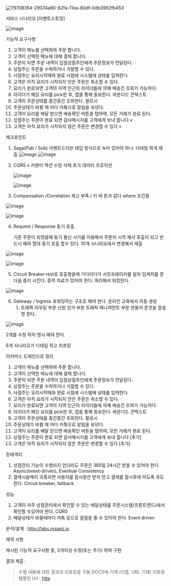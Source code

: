 ![79708354-29074a80-82fa-11ea-80df-0db3962fb453](https://user-images.githubusercontent.com/119610308/205784843-706ff400-2229-45a2-8828-ec81e10c6674.png)

서비스 시나리오
[이벤트스토밍]


   ![image](https://user-images.githubusercontent.com/119610308/206396835-12d9328e-a444-4c5d-a85c-774df056084b.png)

   
   
   
   기능적 요구사항
   
   1. 고객이 메뉴를 선택하여 주문 합니다.
   2. 고객이 선택한 메뉴에 대해 결제 합니다.
   3. 주문이 되면 주문 내역이 입점상점주인에게 주문정보가 전달된다.
   4. 상점주는 주문을 수락하거나 거절할 수 있다.
   5. 사점주는 요리시작때와 완료 시점에 시스템에 상태를 입력한다.
   6. 고객은 아직 요리가 시작되지 안은 주문은 취소할 수 있다.
   7. 요리가 완료되면 고객의 지역 인근의 라이더들에 의해 배송건 조회가 가능하다.
   8. 라이더가 해당 요리를 pick한 후, 앱을 통해 동보한다. 바운디드 콘텍스트
   9. 고객이 주문상태를 중간중간 조회한다. 팔로시
   10. 주문상태가 바뀔 때 마다 카톡으로 알림을 보낸다.
   11. 고객이 요리를 배달 받으면 배송확인 버튼을 탭하여, 모든 거래가 완료 된다.
   12. 상점주는 주문이 완료 되면 감사메시지를 고객에게 보내 줍니다 v
   13. 고객은 아직 요리가 시작되지 않은 주문은 변경할 수 있다 v
   
   
   
   체크포인트









1. Saga(Pub / Sub)  이벤트드리븐 테입 방식으로 녹아 있어야 하나. 디테일 하게 제출
   ![image](https://user-images.githubusercontent.com/119610308/205851112-63dcc89e-e642-4529-acee-71b8eb1faa88.png)
   ![image](https://user-images.githubusercontent.com/119610308/205850522-3ed0c50c-a01c-4881-a21c-33722fe22986.png)



   

2. CQRS  v
   커맨터 액션 수정 삭제 추가
   데이터 프로덕션  
   
        

	![image](https://user-images.githubusercontent.com/119610308/205808923-099a7142-3ecc-43fa-bef7-56f4d9390ed9.png)

	![image](https://user-images.githubusercontent.com/119610308/205808637-63621501-bda8-45e2-b1e7-698be6bc8355.png)


	
	
   
3. Compensation /Correlation
   제고 부족   / 키 버 톤과 같다 where 조건절
   
 ![image](https://user-images.githubusercontent.com/119610308/205835624-a163eebe-976b-4f53-8976-1140e4fbe4b7.png)
  
 ![image](https://user-images.githubusercontent.com/119610308/205835557-a16dd591-baf1-4bf5-9ecd-be3129f25964.png)

 


4. Request / Response
   동기 호출
   
   기존 주문이 되었을때 동기 통신
   사가를 이용해서 주문이 시작 해서 호출이 되고
   반드시 해야 할대 동기 호출 할수 있다.
   10개 시나리오에서 변경해서 제출
   
![image](https://user-images.githubusercontent.com/119610308/205857455-ec7c53da-b07e-40c1-94a8-be97bea70852.png)
   
![image](https://user-images.githubusercontent.com/119610308/205857237-8ea3b85b-02b9-46ed-b55c-6b9c8cb6714c.png)


   
   
   

5. Circuit Breaker
   rest로 호출했을때 기다리다가 서킷프래이커를 달자 임계치를 준다음 중지 시킨다.
   증적 자료가 있어야 한다.
   쿼리해서 워킹한다.
   
![image](https://user-images.githubusercontent.com/119610308/205837628-3882cf09-79e2-4457-9a96-0f04c4c1ea7d.png)
   
   
6. Gateway / Ingress
   포워딩하는 구조로 해야 한다. 온라인 교육에서 자동 생성
   1. 트래픽 라우팅 부문 신원 인가 부분 트래픽 메니져먼트 부문
      만들어 준것을 잘설명 한다.
	  
![image](https://user-images.githubusercontent.com/119610308/205837938-56897f6f-632a-41d9-9c7c-e1f3f1ee0e7b.png)





2개를 수정 하자 명시 해야 한다.

6개 시나리오가 디테일 하고 리프팅


이커머스 도메인으로 정리


1. 고객이 메뉴를 선택하여 주문 합니다.
2. 고객이 선택한 메뉴에 대해 결제 합니다.
3. 주문이 되면 주문 내역이 입점상점주인에게 주문정보가 전달된다.
4. 상점주는 주문을 수락하거나 거절할 수 있다.
5. 사점주는 요리시작때와 완료 시점에 시스템에 상태를 입력한다.
6. 고객은 아직 요리가 시작되지 안은 주문은 취소할 수 있다.
7. 요리가 완료되면 고객의 지역 인근의 라이더들에 의해 배송건 조회가 가능하다.
8. 라이더가 해당 요리를 pick한 후, 앱을 통해 동보한다. 바운디드 콘텍스트
9. 고객이 주문상태를 중간중간 조회한다. 팔로시
10. 주문상태가 바뀔 때 마다 카톡으로 알림을 보낸다.
11. 고객이 요리를 배달 받으면 배송확인 버튼을 탭하여, 모든 거래가 완료 된다.
12. 상점주는 주문이 완료 되면 감사메시지를 고객에게 보내 줍니다 [추가]
13. 고객은 아직 요리가 시작되지 않은 주문은 변경할 수 있다 [추가]


장애격리

1. 상점관리 기능이 수행되지 안더라도 주문은 365일 24시간 받을 수 있어야 한다. Async(event-driven), Eventual Consistency
2. 결제시슽메이 과중되면 사용자를 잠시동안 받지 안고 결제를 잠시후에 하도록 유도한다.
   Circuit breaker, fallback


성능 
1. 고객이 자주 상점관리에서 확인할 수 있는 배달상태를 주문시스템(프론트엔드)에서 확인할 수있어야 한다. CQRS
2. 배달상태가 바뀔때마다 카톡 등으로 알림을 줄 수 있어야 한다. Event driven


분석/설계 : http://labs.msaez.io


제약 사항

제시된 기능적 요구사항 중, 2개이상 수정(또는 주가) 하여 구현

결과 제출 :
> 수행 내용에 대한 결과과 리포팅을 구들 DOCS에 기재 (이름, URL 기재)
리포팅 템플릿 Url : [http](https://github.com/ahnchanghee4798/cmall/blob/main/README.md)

	  
